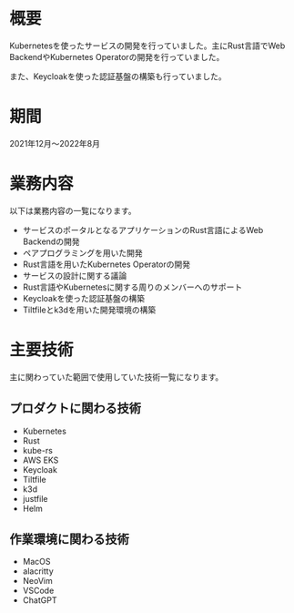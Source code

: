 # 概要

Kubernetesを使ったサービスの開発を行っていました。主にRust言語でWeb BackendやKubernetes Operatorの開発を行っていました。

また、Keycloakを使った認証基盤の構築も行っていました。

# 期間

2021年12月～2022年8月

# 業務内容

以下は業務内容の一覧になります。

- サービスのポータルとなるアプリケーションのRust言語によるWeb Backendの開発
- ペアプログラミングを用いた開発
- Rust言語を用いたKubernetes Operatorの開発
- サービスの設計に関する議論
- Rust言語やKubernetesに関する周りのメンバーへのサポート
- Keycloakを使った認証基盤の構築
- Tiltfileとk3dを用いた開発環境の構築

# 主要技術

主に関わっていた範囲で使用していた技術一覧になります。

## プロダクトに関わる技術

- Kubernetes
- Rust
- kube-rs
- AWS EKS
- Keycloak
- Tiltfile
- k3d
- justfile
- Helm

## 作業環境に関わる技術

- MacOS
- alacritty
- NeoVim
- VSCode
- ChatGPT
